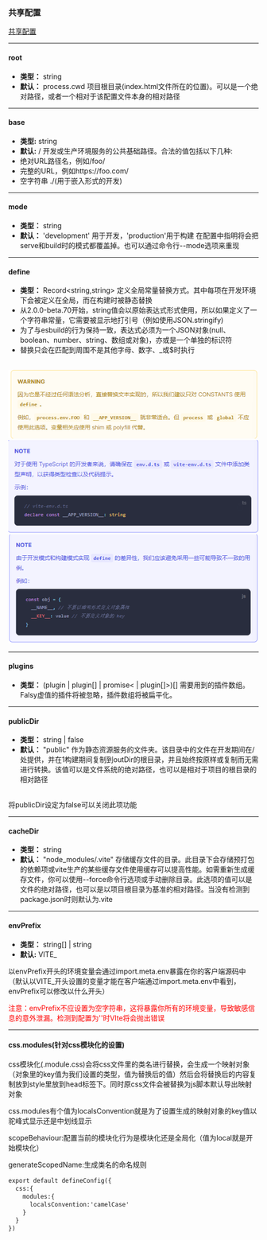 ### 共享配置
[共享配置](https://cn.vitejs.dev/config/shared-options.html#root)

***

#### root
* **类型：** string
* **默认：** process.cwd
项目根目录(index.html文件所在的位置)。可以是一个绝对路径，或者一个相对于该配置文件本身的相对路径

***

#### base
* **类型:** string
* **默认:** /
开发或生产环境服务的公共基础路径。合法的值包括以下几种:
* 绝对URL路径名，例如/foo/
* 完整的URL，例如https://foo.com/
* 空字符串 ./(用于嵌入形式的开发)

***

#### mode
* **类型：** string
* **默认：** 'development' 用于开发，'production'用于构建
在配置中指明将会把serve和build时的模式都覆盖掉。也可以通过命令行--mode选项来重现

***

#### define
* **类型：** Record<string,string>
定义全局常量替换方式。其中每项在开发环境下会被定义在全局，而在构建时被静态替换
* 从2.0.0-beta.70开始，string值会以原始表达式形式使用，所以如果定义了一个字符串常量，它需要被显示地打引号（例如使用JSON.stringify)
* 为了与esbuild的行为保持一致，表达式必须为一个JSON对象(null、boolean、number、string、数组或对象)，亦或是一个单独的标识符
* 替换只会在匹配到周围不是其他字母、数字、_或$时执行
<br/>
<img src="../assets/vite/definewar.png"/>
<br/>
<img src="../assets/vite/definets.png" />
<br/>
<img src="../assets/vite/define.png" />

***

#### plugins
* **类型：** (plugin | plugin[] | promise< | plugin[]>)[]
需要用到的插件数组。Falsy虚值的插件将被忽略，插件数组将被扁平化。

***

#### publicDir
* **类型：** string | false
* **默认：** "public"
作为静态资源服务的文件夹。该目录中的文件在开发期间在/处提供，并在1构建期间复制到outDir的根目录，并且始终按原样或复制而无需进行转换。该值可以是文件系统的绝对路径，也可以是相对于项目的根目录的相对路径
<br/>
将publicDir设定为false可以关闭此项功能

*** 

#### cacheDir
* **类型：** string
* **默认：** "node_modules/.vite"
存储缓存文件的目录。此目录下会存储预打包的依赖项或vite生产的某些缓存文件使用缓存可以提高性能。如需重新生成缓存文件，你可以使用--force命令行选项或手动删除目录。此选项的值可以是文件的绝对路径，也可以是以项目根目录为基准的相对路径。当没有检测到package.json时则默认为.vite

***

#### envPrefix
* **类型：** string[] | string
* **默认:** VITE_

<p>以envPrefix开头的环境变量会通过import.meta.env暴露在你的客户端源码中（默认以VITE_开头设置的变量才能在客户端通过import.meta.env中看到，envPrefix可以修改以什么开头）</p>
<p><font color="red">注意：envPrefix不应设置为空字符串，这将暴露你所有的环境变量，导致敏感信息的意外泄漏。检测到配置为''时VIte将会抛出错误</font></p>

***

#### css.modules(针对css模块化的设置)
<p>css模块化(.module.css)会将css文件里的类名进行替换，会生成一个映射对象（对象里的key值为我们设置的类型，值为替换后的值）然后会将替换后的内容复制放到style里放到head标签下。同时原css文件会被替换为js脚本默认导出映射对象</p>
<P>css.modules有个值为localsConvention就是为了设置生成的映射对象的key值以驼峰式显示还是中划线显示</P>
<p>scopeBehaviour:配置当前的模块化行为是模块化还是全局化（值为local就是开始模块化）</p>
<p>generateScopedName:生成类名的命名规则</p>

```
export default defineConfig({
  css:{
    modules:{
      localsConvention:'camelCase'
    }
  }
})
```